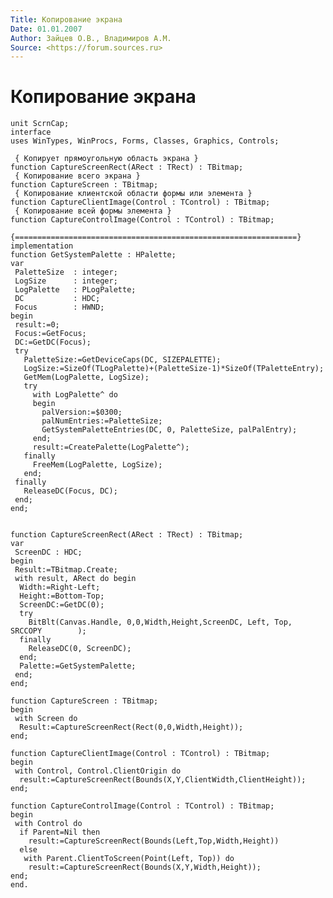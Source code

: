 ```yaml
---
Title: Копирование экрана
Date: 01.01.2007
Author: Зайцев О.В., Владимиров А.М.
Source: <https://forum.sources.ru>
---
```



Копирование экрана
==================

    unit ScrnCap;
    interface
    uses WinTypes, WinProcs, Forms, Classes, Graphics, Controls;
     
     { Копирует прямоугольную область экрана }
    function CaptureScreenRect(ARect : TRect) : TBitmap;
     { Копирование всего экрана }
    function CaptureScreen : TBitmap;
     { Копирование клиентской области формы или элемента }
    function CaptureClientImage(Control : TControl) : TBitmap;
     { Копирование всей формы элемента }
    function CaptureControlImage(Control : TControl) : TBitmap;
     
    {===============================================================}
    implementation
    function GetSystemPalette : HPalette;
    var
     PaletteSize  : integer;
     LogSize      : integer;
     LogPalette   : PLogPalette;
     DC           : HDC;
     Focus        : HWND;
    begin
     result:=0;
     Focus:=GetFocus;
     DC:=GetDC(Focus);
     try
       PaletteSize:=GetDeviceCaps(DC, SIZEPALETTE);
       LogSize:=SizeOf(TLogPalette)+(PaletteSize-1)*SizeOf(TPaletteEntry);
       GetMem(LogPalette, LogSize);
       try
         with LogPalette^ do
         begin
           palVersion:=$0300;
           palNumEntries:=PaletteSize;
           GetSystemPaletteEntries(DC, 0, PaletteSize, palPalEntry);
         end;
         result:=CreatePalette(LogPalette^);
       finally
         FreeMem(LogPalette, LogSize);
       end;
     finally
       ReleaseDC(Focus, DC);
     end;
    end;
     
     
    function CaptureScreenRect(ARect : TRect) : TBitmap;
    var
     ScreenDC : HDC;
    begin
     Result:=TBitmap.Create;
     with result, ARect do begin
      Width:=Right-Left;
      Height:=Bottom-Top;
      ScreenDC:=GetDC(0);
      try
        BitBlt(Canvas.Handle, 0,0,Width,Height,ScreenDC, Left, Top, SRCCOPY        );
      finally
        ReleaseDC(0, ScreenDC);
      end;
      Palette:=GetSystemPalette;
     end;
    end;
     
    function CaptureScreen : TBitmap;
    begin
     with Screen do
      Result:=CaptureScreenRect(Rect(0,0,Width,Height));
    end;
     
    function CaptureClientImage(Control : TControl) : TBitmap;
    begin
     with Control, Control.ClientOrigin do
      result:=CaptureScreenRect(Bounds(X,Y,ClientWidth,ClientHeight));
    end;
     
    function CaptureControlImage(Control : TControl) : TBitmap;
    begin
     with Control do
      if Parent=Nil then
        result:=CaptureScreenRect(Bounds(Left,Top,Width,Height))
      else
       with Parent.ClientToScreen(Point(Left, Top)) do
        result:=CaptureScreenRect(Bounds(X,Y,Width,Height));
    end;
    end.

